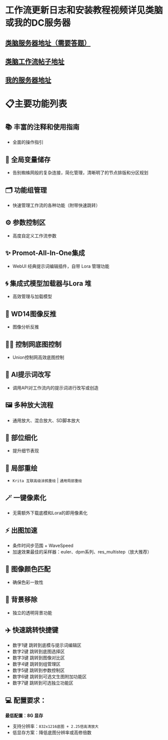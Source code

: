 # 工作流更新日志和安装教程视频详见类脑或我的DC服务器
## [类脑服务器地址（需要答题）](https://discord.gg/6kdVgVgcRx)
## [类脑工作流帖子地址](https://discord.com/channels/1134557553011998840/1292880055193567263)

## [我的服务器地址](https://discord.gg/5SNaS6Fp)


#  📋主要功能列表
## 📚 **丰富的注释和使用指南**
- 全面的操作指引
## 🔗 **全局变量储存**
- 告别蜘蛛网般的复杂连接，简化管理，清晰明了的节点排版和分区规划
## 🗂️ **功能组管理**
- 快速管理工作流的各种功能（附带快速跳转）
## ⚙️ **参数控制区**
- 高度自定义工作流参数
## ✨ **Promot-All-In-One集成**
- WebUI 经典提示词编辑插件，自带 Lora 管理功能
## 🌀 **集成式模型加载器与Lora 堆**
- 高效管理与加载模型
## 🎨 **WD14图像反推**
- 图像分析反推
## 🙆‍♂️ **控制网底图控制**
- Union控制网高效底图控制
## 🤖 **AI提示词改写**
- 调用API对工作流内的提示词进行改写或创造
## 🖼️ **多种放大流程**
- 通用放大、混合放大、SD脚本放大
## 👤 **部位细化**
- 提升细节表现
## 🎨 **局部重绘**
- `Krita 互联高级涂鸦重绘` | `通用局部重绘`
## 🪄 **一键像素化**
- 无需额外下载底模和Lora的即用像素化
## ⚡ **出图加速**
- 条件时间步范围 + WaveSpeed
- 加速效果最佳的采样器：euler、dpm系列、res_multistep（放大推荐）
## 🎨 **图像颜色匹配**
- 确保色彩一致性
## 🌈 **背景移除**
- 独立的透明背景功能
## ✈️ **快速跳转快捷键**
- 数字1键  跳转到底模与提示词编辑区
- 数字2键  跳转到底图选择区
- 数字3键  跳转到图像对比区
- 数字4键  跳转到组管理区
- 数字5键  跳转到参数控制区
- 数字6键  跳转到可选文生图附加功能区
- 数字7键  跳转到可选独立功能区


## 💻 **配置要求：**
**最低配置**：**8G 显存**
- 支持分辨率：`832x1216底图 + 2.25倍高清放大`
- 低显存方案：降低底图分辨率或高修倍数

